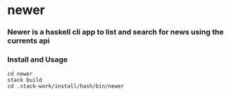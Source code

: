 # newer

### Newer is a haskell cli app to list and search for news using the currents api

<h3>Install and Usage</h3>

```
cd newer 
stack build
cd .stack-work/install/hash/bin/newer
```

